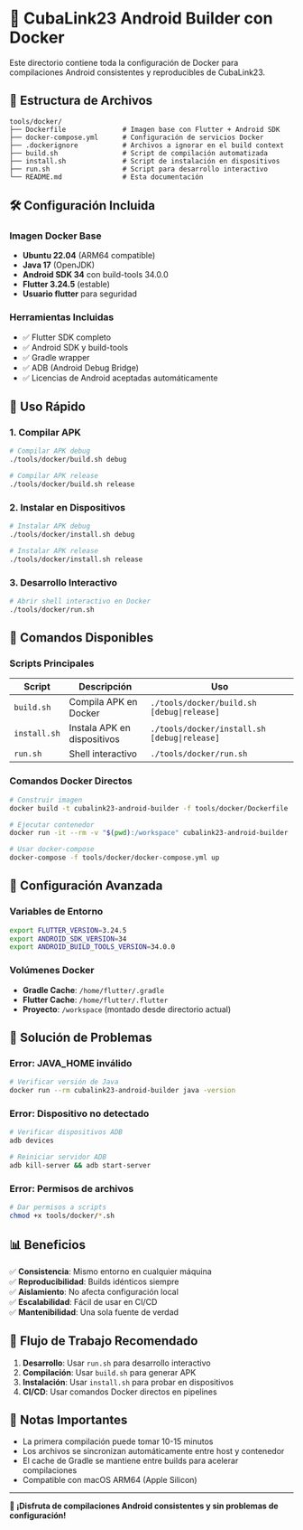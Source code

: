 # 🚀 CubaLink23 Android Builder con Docker

Este directorio contiene toda la configuración de Docker para compilaciones Android consistentes y reproducibles de CubaLink23.

## 📁 Estructura de Archivos

```
tools/docker/
├── Dockerfile              # Imagen base con Flutter + Android SDK
├── docker-compose.yml      # Configuración de servicios Docker
├── .dockerignore           # Archivos a ignorar en el build context
├── build.sh                # Script de compilación automatizada
├── install.sh              # Script de instalación en dispositivos
├── run.sh                  # Script para desarrollo interactivo
└── README.md               # Esta documentación
```

## 🛠️ Configuración Incluida

### Imagen Docker Base
- **Ubuntu 22.04** (ARM64 compatible)
- **Java 17** (OpenJDK)
- **Android SDK 34** con build-tools 34.0.0
- **Flutter 3.24.5** (estable)
- **Usuario flutter** para seguridad

### Herramientas Incluidas
- ✅ Flutter SDK completo
- ✅ Android SDK y build-tools
- ✅ Gradle wrapper
- ✅ ADB (Android Debug Bridge)
- ✅ Licencias de Android aceptadas automáticamente

## 🚀 Uso Rápido

### 1. Compilar APK
```bash
# Compilar APK debug
./tools/docker/build.sh debug

# Compilar APK release
./tools/docker/build.sh release
```

### 2. Instalar en Dispositivos
```bash
# Instalar APK debug
./tools/docker/install.sh debug

# Instalar APK release
./tools/docker/install.sh release
```

### 3. Desarrollo Interactivo
```bash
# Abrir shell interactivo en Docker
./tools/docker/run.sh
```

## 📱 Comandos Disponibles

### Scripts Principales

| Script | Descripción | Uso |
|--------|-------------|-----|
| `build.sh` | Compila APK en Docker | `./tools/docker/build.sh [debug\|release]` |
| `install.sh` | Instala APK en dispositivos | `./tools/docker/install.sh [debug\|release]` |
| `run.sh` | Shell interactivo | `./tools/docker/run.sh` |

### Comandos Docker Directos

```bash
# Construir imagen
docker build -t cubalink23-android-builder -f tools/docker/Dockerfile .

# Ejecutar contenedor
docker run -it --rm -v "$(pwd):/workspace" cubalink23-android-builder

# Usar docker-compose
docker-compose -f tools/docker/docker-compose.yml up
```

## 🔧 Configuración Avanzada

### Variables de Entorno
```bash
export FLUTTER_VERSION=3.24.5
export ANDROID_SDK_VERSION=34
export ANDROID_BUILD_TOOLS_VERSION=34.0.0
```

### Volúmenes Docker
- **Gradle Cache**: `/home/flutter/.gradle`
- **Flutter Cache**: `/home/flutter/.flutter`
- **Proyecto**: `/workspace` (montado desde directorio actual)

## 🐛 Solución de Problemas

### Error: JAVA_HOME inválido
```bash
# Verificar versión de Java
docker run --rm cubalink23-android-builder java -version
```

### Error: Dispositivo no detectado
```bash
# Verificar dispositivos ADB
adb devices

# Reiniciar servidor ADB
adb kill-server && adb start-server
```

### Error: Permisos de archivos
```bash
# Dar permisos a scripts
chmod +x tools/docker/*.sh
```

## 📊 Beneficios

✅ **Consistencia**: Mismo entorno en cualquier máquina  
✅ **Reproducibilidad**: Builds idénticos siempre  
✅ **Aislamiento**: No afecta configuración local  
✅ **Escalabilidad**: Fácil de usar en CI/CD  
✅ **Mantenibilidad**: Una sola fuente de verdad  

## 🔄 Flujo de Trabajo Recomendado

1. **Desarrollo**: Usar `run.sh` para desarrollo interactivo
2. **Compilación**: Usar `build.sh` para generar APK
3. **Instalación**: Usar `install.sh` para probar en dispositivos
4. **CI/CD**: Usar comandos Docker directos en pipelines

## 📝 Notas Importantes

- La primera compilación puede tomar 10-15 minutos
- Los archivos se sincronizan automáticamente entre host y contenedor
- El cache de Gradle se mantiene entre builds para acelerar compilaciones
- Compatible con macOS ARM64 (Apple Silicon)

---

**🚀 ¡Disfruta de compilaciones Android consistentes y sin problemas de configuración!**












